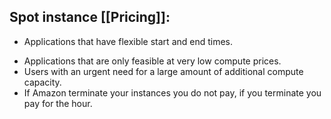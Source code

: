 ## Spot instance [[Pricing]]: 

* Applications that have flexible start and end times.
- Applications that are only feasible at very low compute prices.
- Users with an urgent need for a large amount of additional compute capacity.
- If Amazon terminate your instances you do not pay, if you terminate you pay for the hour.